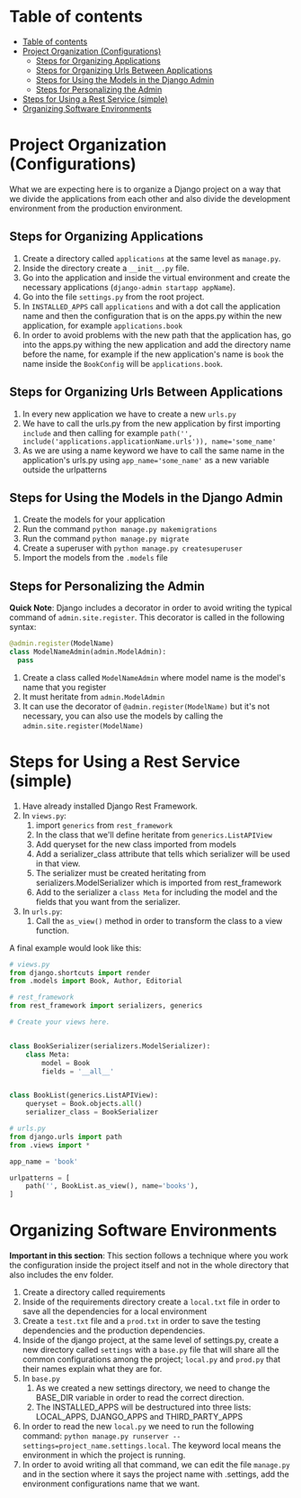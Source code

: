 # Table of contents
- [Table of contents](#table-of-contents)
- [Project Organization (Configurations)](#project-organization-configurations)
  - [Steps for Organizing Applications](#steps-for-organizing-applications)
  - [Steps for Organizing Urls Between Applications](#steps-for-organizing-urls-between-applications)
  - [Steps for Using the Models in the Django Admin](#steps-for-using-the-models-in-the-django-admin)
  - [Steps for Personalizing the Admin](#steps-for-personalizing-the-admin)
- [Steps for Using a Rest Service (simple)](#steps-for-using-a-rest-service-simple)
- [Organizing Software Environments](#organizing-software-environments)

# Project Organization (Configurations)
What we are expecting here is to organize a Django project on a way that we divide the applications from each other and also divide the development environment from the production environment. 

## Steps for Organizing Applications 
1. Create a directory called `applications` at the same level as `manage.py`.
2. Inside the directory create a `__init__.py` file. 
3. Go into the application and inside the virtual environment and create the necessary applications (`django-admin startapp appName`). 
4. Go into the file `settings.py` from the root project. 
5. In `INSTALLED_APPS` call `applications` and with a dot call the application name and then the configuration that is on the apps.py within the new application, for example `applications.book`
6. In order to avoid problems with the new path that the application has, go into the apps.py withing the new application and add the directory name before the name, for example if the new application's name is `book` the name inside the `BookConfig` will be `applications.book`.

## Steps for Organizing Urls Between Applications
1. In every new application we have to create a new `urls.py`
2. We have to call the urls.py from the new application by first importing `include` and then calling for example `path('', include('applications.applicationName.urls')), name='some_name'`
3. As we are using a name keyword we have to call the same name in the application's urls.py using `app_name='some_name'` as a new variable outside the urlpatterns

## Steps for Using the Models in the Django Admin
1. Create the models for your application
2. Run the command `python manage.py makemigrations`
3. Run the command `python manage.py migrate`
4. Create a superuser with `python manage.py createsuperuser`
5. Import the models from the `.models` file

## Steps for Personalizing the Admin
**Quick Note**: Django includes a decorator in order to avoid writing the typical command of `admin.site.register`. This decorator is called in the following syntax: 

```python 
@admin.register(ModelName)
class ModelNameAdmin(admin.ModelAdmin):
  pass
```


1. Create a class called `ModelNameAdmin` where model name is the model's name that you register
2. It must heritate from `admin.ModelAdmin`
3. It can use the decorator of `@admin.register(ModelName)` but it's not necessary, you can also use the models by calling the `admin.site.register(ModelName)`


# Steps for Using a Rest Service (simple)
1. Have already installed Django Rest Framework. 
2. In `views.py`: 
   1. import `generics` from `rest_framework`
   2. In the class that we'll define heritate from `generics.ListAPIView`
   3. Add queryset for the new class imported from models
   4. Add a serializer_class attribute that tells which serializer will be used in that view. 
   5. The serializer must be created heritating from serializers.ModelSerializer which is imported from rest_framework
   6. Add to the serializer a `class Meta` for including the model and the fields that you want from the serializer. 
3. In `urls.py`: 
   1. Call the `as_view()` method in order to transform the class to a view function. 

A final example would look like this: 

```python
# views.py 
from django.shortcuts import render
from .models import Book, Author, Editorial

# rest_framework
from rest_framework import serializers, generics

# Create your views here.


class BookSerializer(serializers.ModelSerializer):
    class Meta:
        model = Book
        fields = '__all__'


class BookList(generics.ListAPIView):
    queryset = Book.objects.all()
    serializer_class = BookSerializer
```

```python
# urls.py
from django.urls import path
from .views import *

app_name = 'book'

urlpatterns = [
    path('', BookList.as_view(), name='books'),
]
```


# Organizing Software Environments 
**Important in this section**: This section follows a technique where you work the configuration inside the project itself and not in the whole directory that also includes the env folder. 

1. Create a directory called requirements
2. Inside of the requirements directory create a `local.txt` file in order to save all the dependencies for a local environment
3. Create a `test.txt` file and a `prod.txt` in order to save the testing dependencies and the production dependencies. 
4. Inside of the django project, at the same level of settings.py, create a new directory called `settings` with a `base.py` file that will share all the common configurations among the project; `local.py` and `prod.py` that their names explain what they are for. 
5. In `base.py`
   1. As we created a new settings directory, we need to change the BASE_DIR variable in order to read the correct direction. 
   2. The INSTALLED_APPS will be destructured into three lists: LOCAL_APPS, DJANGO_APPS and THIRD_PARTY_APPS 
6. In order to read the new `local.py` we need to run the following command: `python manage.py runserver --settings=project_name.settings.local`. The keyword local means the environment in which the project is running.
7. In order to avoid writing all that command, we can edit the file `manage.py` and in the section where it says the project name with .settings, add the environment configurations name that we want. 
